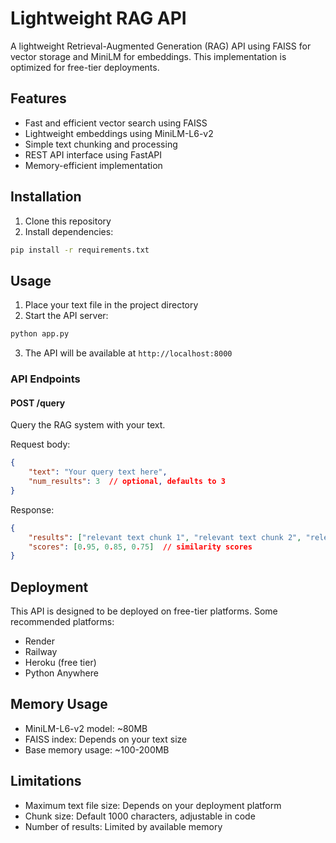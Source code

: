 # Lightweight RAG API

A lightweight Retrieval-Augmented Generation (RAG) API using FAISS for vector storage and MiniLM for embeddings. This implementation is optimized for free-tier deployments.

## Features

- Fast and efficient vector search using FAISS
- Lightweight embeddings using MiniLM-L6-v2
- Simple text chunking and processing
- REST API interface using FastAPI
- Memory-efficient implementation

## Installation

1. Clone this repository
2. Install dependencies:
```bash
pip install -r requirements.txt
```

## Usage

1. Place your text file in the project directory
2. Start the API server:
```bash
python app.py
```

3. The API will be available at `http://localhost:8000`

### API Endpoints

#### POST /query
Query the RAG system with your text.

Request body:
```json
{
    "text": "Your query text here",
    "num_results": 3  // optional, defaults to 3
}
```

Response:
```json
{
    "results": ["relevant text chunk 1", "relevant text chunk 2", "relevant text chunk 3"],
    "scores": [0.95, 0.85, 0.75]  // similarity scores
}
```

## Deployment

This API is designed to be deployed on free-tier platforms. Some recommended platforms:
- Render
- Railway
- Heroku (free tier)
- Python Anywhere

## Memory Usage

- MiniLM-L6-v2 model: ~80MB
- FAISS index: Depends on your text size
- Base memory usage: ~100-200MB

## Limitations

- Maximum text file size: Depends on your deployment platform
- Chunk size: Default 1000 characters, adjustable in code
- Number of results: Limited by available memory 